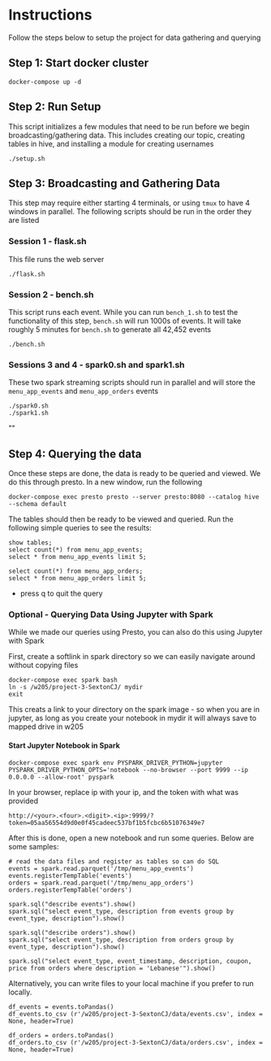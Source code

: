 # Instructions

Follow the steps below to setup the project for data gathering and querying

## Step 1: Start docker cluster
```
docker-compose up -d
```

## Step 2: Run Setup

This script initializes a few modules that need to be run before we begin broadcasting/gathering data. This includes creating our topic, creating tables in hive, and installing a module for creating usernames

```
./setup.sh
```

## Step 3: Broadcasting and Gathering Data

This step may require either starting 4 terminals, or using `tmux` to have 4 windows in parallel. The following scripts should be run in the order they are listed


### Session 1 - flask.sh

This file runs the web server

```
./flask.sh
```

###  Session 2 - bench.sh

This script runs each event. While you can run `bench_1.sh` to test the functionality of this step, `bench.sh` will run 1000s of events. It will take roughly 5 minutes for `bench.sh` to generate all 42,452 events

```
./bench.sh
```

### Sessions 3 and 4 - spark0.sh and spark1.sh

These two spark streaming scripts should run in parallel and will store the `menu_app_events` and `menu_app_orders` events

```
./spark0.sh
./spark1.sh
```
""

## Step 4: Querying the data

Once these steps are done, the data is ready to be queried and viewed. We do this through presto. In a new window, run the following 


```
docker-compose exec presto presto --server presto:8080 --catalog hive --schema default
```

The tables should then be ready to be viewed and queried. Run the following simple queries to see the results:
```
show tables;
select count(*) from menu_app_events;
select * from menu_app_events limit 5;

select count(*) from menu_app_orders;
select * from menu_app_orders limit 5;
```

- press q to quit the query


### Optional - Querying Data Using Jupyter with Spark

While we made our queries using Presto, you can also do this using Jupyter with Spark


First, create a softlink in spark directory so we can easily navigate around without copying files

```
docker-compose exec spark bash 
ln -s /w205/project-3-SextonCJ/ mydir
exit
```

This creats a link to your directory on the spark image - so when you are in jupyter, as long as you create your notebook in mydir it will always save to mapped drive in w205


#### Start Jupyter Notebook in Spark
```
docker-compose exec spark env PYSPARK_DRIVER_PYTHON=jupyter PYSPARK_DRIVER_PYTHON_OPTS='notebook --no-browser --port 9999 --ip 0.0.0.0 --allow-root' pyspark
```

In your browser, replace ip with your ip, and the token with what was provided

```
http://<your>.<four>.<digit>.<ip>:9999/?token=05aa56554d9d0e0f45cadeec537bf1b5fcbc6b51076349e7
```

After this is done, open a new notebook and run some queries. Below are some samples:

```
# read the data files and register as tables so can do SQL
events = spark.read.parquet('/tmp/menu_app_events')
events.registerTempTable('events')
orders = spark.read.parquet('/tmp/menu_app_orders')
orders.registerTempTable('orders')
```

```
spark.sql("describe events").show()
spark.sql("select event_type, description from events group by event_type, description").show()
```

```
spark.sql("describe orders").show()
spark.sql("select event_type, description from orders group by event_type, description").show()
```

```
spark.sql("select event_type, event_timestamp, description, coupon, price from orders where description = 'Lebanese'").show()
```

Alternatively, you can write files to your local machine if you prefer to run locally.


```
df_events = events.toPandas()
df_events.to_csv (r'/w205/project-3-SextonCJ/data/events.csv', index = None, header=True)
```

```
df_orders = orders.toPandas()
df_orders.to_csv (r'/w205/project-3-SextonCJ/data/orders.csv', index = None, header=True)
```
